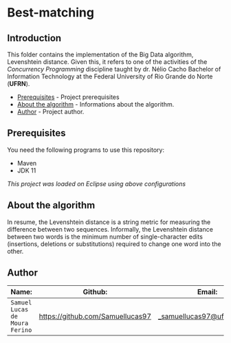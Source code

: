 # Best-matching

## Introduction  

This folder contains the implementation of the Big Data algorithm, Levenshtein distance. Given this, it refers to one of the activities of the _Concurrency Programming_ discipline taught by dr. Nélio Cacho Bachelor of Information Technology at the Federal University of Rio Grande do Norte (__UFRN__).


- [Prerequisites](#prerequisites) - Project prerequisites
- [About the algorithm](#about-the-algorithm) - Informations about the algorithm.
- [Author](#author) - Project author.


## Prerequisites

You need the following programs to use this repository:

 - Maven
 - JDK 11

_This project was loaded on Eclipse using above configurations_

## About the algorithm

In resume, the Levenshtein distance is a string metric for measuring the difference between two sequences. Informally, the Levenshtein distance between two words is the minimum number of single-character edits (insertions, deletions or substitutions) required to change one word into the other. 

## Author 

| Name: | Github: | Email: |  
| ---------- | ------------- | ------------- |
|`Samuel Lucas de Moura Ferino` 	| https://github.com/Samuellucas97 |_samuellucas97@ufrn.edu.br_  

